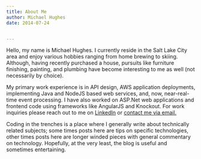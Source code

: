 ```yaml
---
title: About Me
author: Michael Hughes
date: 2014-07-24


---
```


Hello, my name is Michael Hughes. I currently reside in the Salt Lake City area and enjoy various hobbies ranging from home brewing to skiing. Although, having recently 
purchased a house, pursuits like furniture finishing, painting, and plumbing have become interesting to me as well (not necessarily by choice).

My primary work experience is in API design, AWS application deployments, implementing Java and NodeJS based web services, and, now, near-real-time event processing. I 
have also worked on ASP.Net web applications and frontend code using frameworks like AngularJS and Knockout. For work inquiries please reach out to me on [LinkedIn](https://www.linkedin.com/in/michael-hughes-03a40533/)
 or [contact me via email.](mailto:work@codinginthetrenches.com)

Coding in the trenches is a place where I generally write about technically related subjects; some times posts here are tips on specific technologies, other times posts 
here are longer winded pieces with general commentary on technology. Hopefully, at the very least, the blog is useful and sometimes entertaining.

